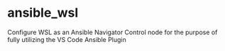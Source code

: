 # ansible_wsl
Configure WSL as an Ansible Navigator Control node for the purpose of fully utilizing the VS Code Ansible Plugin
